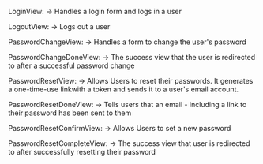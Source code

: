 LoginView:
    -> Handles a login form and logs in a user

LogoutView:
    -> Logs out a user

PasswordChangeView:
    -> Handles a form to change the user's password

PasswordChangeDoneView:
    -> The success view that the user is redirected to after a successful password change

PasswordResetView:
    -> Allows Users to reset their passwords. It generates a one-time-use linkwith a token and sends it to a user's email account.

PasswordResetDoneView:
    -> Tells users that an email - including a link to their password has been sent to them

PasswordResetConfirmView:
    -> Allows Users to set a new password

PasswordResetCompleteView:
    -> The success view that user is redirected to after successfully resetting their password
